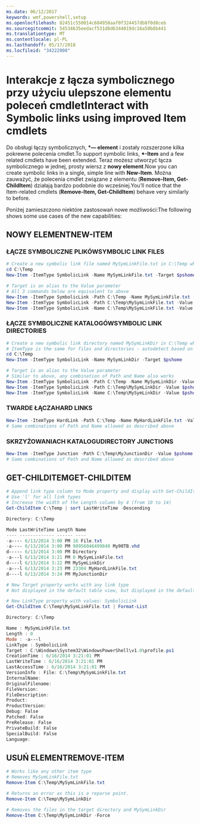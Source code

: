 ```yaml
---
ms.date: 06/12/2017
keywords: wmf,powershell,setup
ms.openlocfilehash: 82451c550014c684958aaf0f324457db8f0d8ceb
ms.sourcegitcommit: 54534635eedacf531d8d6344019dc16a50b8b441
ms.translationtype: MT
ms.contentlocale: pl-PL
ms.lasthandoff: 05/17/2018
ms.locfileid: "34222008"
---
```

# <a name="interact-with-symbolic-links-using-improved-item-cmdlets"></a><span data-ttu-id="24d15-102">Interakcje z łącza symbolicznego przy użyciu ulepszone elementu poleceń cmdlet</span><span class="sxs-lookup"><span data-stu-id="24d15-102">Interact with Symbolic links using improved Item cmdlets</span></span>

<span data-ttu-id="24d15-103">Do obsługi łączy symbolicznych,  **\*— element** i zostały rozszerzone kilka pokrewne polecenia cmdlet.</span><span class="sxs-lookup"><span data-stu-id="24d15-103">To support symbolic links, **\*-Item** and a few related cmdlets have been extended.</span></span> <span data-ttu-id="24d15-104">Teraz możesz utworzyć łącza symbolicznego w jednej, prosty wiersz z **nowy element**.</span><span class="sxs-lookup"><span data-stu-id="24d15-104">Now you can create symbolic links in a single, simple line with **New-Item**.</span></span> <span data-ttu-id="24d15-105">Można zauważyć, że polecenia cmdlet związane z elementu (**Remove-Item, Get-ChildItem**) działają bardzo podobnie do wcześniej.</span><span class="sxs-lookup"><span data-stu-id="24d15-105">You’ll notice that the Item-related cmdlets (**Remove-Item, Get-ChildItem**) behave very similarly to before.</span></span>

<span data-ttu-id="24d15-106">Poniżej zamieszczono niektóre zastosowań nowe możliwości:</span><span class="sxs-lookup"><span data-stu-id="24d15-106">The following shows some use cases of the new capabilities:</span></span>

## <a name="new-item"></a><span data-ttu-id="24d15-107">NOWY ELEMENT</span><span class="sxs-lookup"><span data-stu-id="24d15-107">NEW-ITEM</span></span>

### <a name="symbolic-link-files"></a><span data-ttu-id="24d15-108">ŁĄCZE SYMBOLICZNE PLIKÓW</span><span class="sxs-lookup"><span data-stu-id="24d15-108">SYMBOLIC LINK FILES</span></span>

```powershell
# Create a new symbolic link file named MySymLinkFile.txt in C:\Temp which links to $pshome\profile.ps1
cd C:\Temp
New-Item -ItemType SymbolicLink -Name MySymLinkFile.txt -Target $pshome\profile.ps1

# Target is an alias to the Value parameter
# All 3 commands below are equivalent to above
New-Item -ItemType SymbolicLink -Path C:\Temp -Name MySymLinkFile.txt -Value $pshome\profile.ps1
New-Item -ItemType SymbolicLink -Path C:\Temp\MySymLinkFile.txt -Value $pshome\profile.ps1
New-Item -ItemType SymbolicLink -Name C:\Temp\MySymLinkFile.txt -Value $pshome\profile.ps1
```

### <a name="symbolic-link-directories"></a><span data-ttu-id="24d15-109">ŁĄCZE SYMBOLICZNE KATALOGÓW</span><span class="sxs-lookup"><span data-stu-id="24d15-109">SYMBOLIC LINK DIRECTORIES</span></span>

```powershell
# Create a new symbolic link directory named MySymLinkDir in C:\Temp which links to the $pshome folder
# ItemType is the same for files and directories - autodetect based on specified target
cd C:\Temp
New-Item -ItemType SymbolicLink -Name MySymLinkDir -Target $pshome

# Target is an alias to the Value parameter
# Similar to above, any combination of Path and Name also works
New-Item -ItemType SymbolicLink -Path C:\Temp -Name MySymLinkDir -Value $pshome
New-Item -ItemType SymbolicLink -Path C:\Temp\MySymLinkDir -Value $pshome
New-Item -ItemType SymbolicLink -Name C:\Temp\MySymLinkDir -Value $pshome
```

### <a name="hard-links"></a><span data-ttu-id="24d15-110">TWARDE ŁĄCZA</span><span class="sxs-lookup"><span data-stu-id="24d15-110">HARD LINKS</span></span>

```powershell
New-Item -ItemType HardLink -Path C:\Temp -Name MyHardLinkFile.txt -Value $pshome\profile.ps1
# Same combinations of Path and Name allowed as described above
```

### <a name="directory-junctions"></a><span data-ttu-id="24d15-111">SKRZYŻOWANIACH KATALOGU</span><span class="sxs-lookup"><span data-stu-id="24d15-111">DIRECTORY JUNCTIONS</span></span>

```powershell
New-Item -ItemType Junction -Path C:\Temp\MyJunctionDir -Value $pshome
# Same combinations of Path and Name allowed as described above
```

## <a name="get-childitem"></a><span data-ttu-id="24d15-112">GET-CHILDITEM</span><span class="sxs-lookup"><span data-stu-id="24d15-112">GET-CHILDITEM</span></span>

```powershell
# Append link type column to Mode property and display with Get-ChildItem
# Use 'l' for all link types
# Increase the width of the Length column by 4 (from 10 to 14)
Get-ChildItem C:\Temp | sort LastWriteTime -Descending

Directory: C:\Temp

Mode LastWriteTime Length Name
---- ------------- ------ ----
-a---- 6/13/2014 3:00 PM 16 File.txt
-a---- 6/13/2014 3:00 PM 98956046499840 My90TB.vhd
d----- 6/13/2014 3:00 PM Directory
-a---l 6/13/2014 3:21 PM 0 MySymLinkFile.txt
d----l 6/13/2014 3:22 PM MySymLinkDir
-a---l 6/13/2014 3:23 PM 23304 MyHardLinkFile.txt
d----l 6/13/2014 3:24 PM MyJunctionDir

# New Target property works with any link type
# Not displayed in the default table view, but displayed in the default list view

# New LinkType property with values: SymbolicLink
Get-ChildItem C:\Temp\MySymLinkFile.txt | Format-List

Directory: C:\Temp

Name : MySymLinkFile.txt
Length : 0
Mode : -a---l
LinkType : SymbolicLink
Target : C:\Windows\System32\WindowsPowerShell\v1.0\profile.ps1
CreationTime : 6/16/2014 3:21:01 PM
LastWriteTime : 6/16/2014 3:21:01 PM
LastAccessTime : 6/16/2014 3:21:01 PM
VersionInfo : File: C:\Temp\MySymLinkFile.txt
InternalName:
OriginalFilename:
FileVersion:
FileDescription:
Product:
ProductVersion:
Debug: False
Patched: False
PreRelease: False
PrivateBuild: False
SpecialBuild: False
Language:
```

## <a name="remove-item"></a><span data-ttu-id="24d15-113">USUŃ ELEMENT</span><span class="sxs-lookup"><span data-stu-id="24d15-113">REMOVE-ITEM</span></span>

```powershell
# Works like any other item type
# Removes MySymLinkFile.txt
Remove-Item C:\Temp\MySymLinkFile.txt

# Returns an error as this is a reparse point.
Remove-Item C:\Temp\MySymLinkDir

# Removes the files in the target directory and MySymLinkDir
Remove-Item C:\Temp\MySymLinkDir -Force
```
